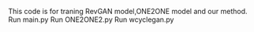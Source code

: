 This code is for traning RevGAN model,ONE2ONE model and our method.
Run main.py
Run ONE2ONE2.py
Run wcyclegan.py